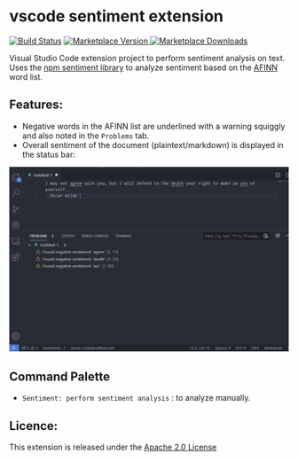 # vscode sentiment extension
 [![Build Status](https://travis-ci.org/mziyabo/vscode-sentiment-extension.svg?branch=master)](https://travis-ci.org/mziyabo/vscode-sentiment-extension) [![Marketplace Version](https://img.shields.io/vscode-marketplace/v/mziyabo.vscode-sentiment.svg) ![Marketplace Downloads](https://img.shields.io/vscode-marketplace/d/mziyabo.vscode-sentiment.svg)](https://marketplace.visualstudio.com/items?itemName=mziyabo.vscode-sentiment) 
 
Visual Studio Code extension project to perform sentiment analysis on text. Uses the [npm sentiment library](https://www.npmjs.com/package/sentiment) to analyze sentiment based on the [AFINN](http://www2.imm.dtu.dk/pubdb/views/edoc_download.php/6006/pdf/imm6006.pdf) word list.

## Features:

- Negative words in the AFINN list are underlined with a warning squiggly and also noted in the `Problems` tab. 
- Overall sentiment of the document (plaintext/markdown) is displayed in the status bar:

![Overview](./resources/marketplace/vscode-sentiment-feature.PNG)

## Command Palette
- `Sentiment: perform sentiment analysis` : to analyze manually.

## Licence:
This extension is released under the [Apache 2.0 License](https://www.apache.org/licenses/LICENSE-2.0)
